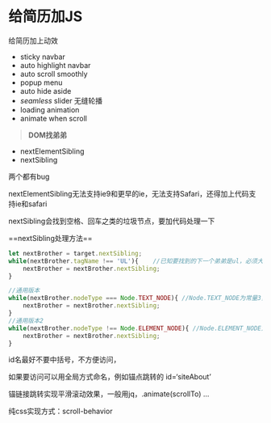 # 给简历加JS



给简历加上动效



- sticky navbar
- auto highlight navbar
- auto scroll smoothly
- popup menu
- auto hide aside
- *seamless* slider 无缝轮播
- loading animation
- animate when scroll









> **DOM找弟弟**



- nextElementSibling
- nextSibling

两个都有bug

nextElementSibling无法支持ie9和更早的ie，无法支持Safari，还得加上代码支持ie和safari

nextSibling会找到空格、回车之类的垃圾节点，要加代码处理一下



==nextSibling处理方法==

```js
let nextBrother = target.nextSibling;
while(nextBrother.tagName !== 'UL'){	//已知要找到的下一个弟弟是ul，必须大写
	nextBrother = nextBrother.nextSibling;
}

//通用版本
while(nextBrother.nodeType === Node.TEXT_NODE){ //Node.TEXT_NODE为常量3，指空格或回车
    nextBrother = nextBrother.nextSibling;
}
//通用版本2
while(nextBrother.nodeType !== Node.ELEMENT_NODE){ //Node.ELEMENT_NODE为常量1，指有含义标签节点
    nextBrother = nextBrother.nextSibling;
}
```





id名最好不要中括号，不方便访问，

如果要访问可以用全局方式命名，例如锚点跳转的 id=‘siteAbout’



锚链接跳转实现平滑滚动效果，一般用jq，.animate(scrollTo) ...

纯css实现方式：scroll-behavior